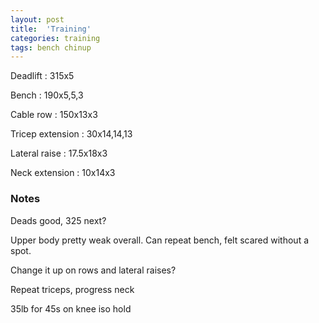 ```yaml
---
layout: post
title:  'Training'
categories: training
tags: bench chinup
---
```


Deadlift  :  315x5

Bench : 190x5,5,3

Cable row : 150x13x3

Tricep extension  :  30x14,14,13

Lateral raise  :  17.5x18x3

Neck extension  :  10x14x3

### Notes

Deads good, 325 next?

Upper body pretty weak overall. Can repeat bench, felt scared without a spot.

Change it up on rows and lateral raises?

Repeat triceps, progress neck

35lb for 45s on knee iso hold
